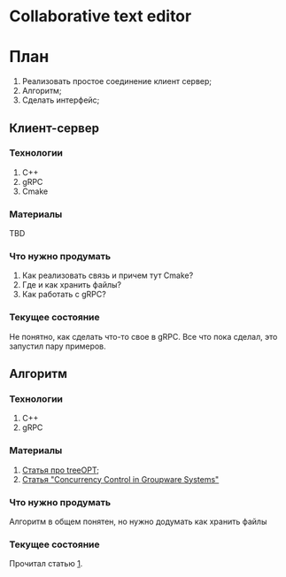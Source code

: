 # Collaborative text editor

# План

1. Реализовать простое соединение клиент сервер;
2. Алгоритм;
3. Сделать интерфейс;

## Клиент-сервер

### Технологии

1. C++
2. gRPC
3. Cmake

### Материалы

TBD

### Что нужно продумать

1. Как реализовать связь и причем тут Cmake?
2. Где и как хранить файлы?
3. Как работать с gRPC?

### Текущее состояние

Не понятно, как сделать что-то свое в gRPC. Все что пока сделал, это запустил пару примеров.

## Алгоритм 

### Технологии

1. C++
2. gRPC

### Материалы

1. [Статья про treeOPT](./notes/IgnatCEW02.pdf);
2. [Статья "Concurrency Control in Groupware Systems"](https://www.lri.fr/~mbl/ENS/CSCW/2012/papers/Ellis-SIGMOD89.pdf)

### Что нужно продумать 

Алгоритм в общем понятен, но нужно додумать как хранить файлы

### Текущее состояние

Прочитал статью [1](./notes/IgnatCEW02.pdf).
